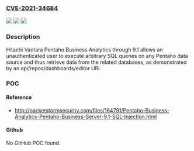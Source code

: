 ### [CVE-2021-34684](https://cve.mitre.org/cgi-bin/cvename.cgi?name=CVE-2021-34684)
![](https://img.shields.io/static/v1?label=Product&message=n%2Fa&color=blue)
![](https://img.shields.io/static/v1?label=Version&message=n%2Fa&color=blue)
![](https://img.shields.io/static/v1?label=Vulnerability&message=n%2Fa&color=brighgreen)

### Description

Hitachi Vantara Pentaho Business Analytics through 9.1 allows an unauthenticated user to execute arbitrary SQL queries on any Pentaho data source and thus retrieve data from the related databases, as demonstrated by an api/repos/dashboards/editor URI.

### POC

#### Reference
- http://packetstormsecurity.com/files/164791/Pentaho-Business-Analytics-Pentaho-Business-Server-9.1-SQL-Injection.html

#### Github
No GitHub POC found.

